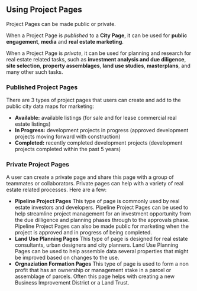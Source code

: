 ## Using Project Pages

Project Pages can be made public or private.

When a Project Page is _published_ to a __City Page__, it can be used for __public engagement__, __media__ and __real estate marketing__. 

When a Project Page is _private_, it can be used for planning and research for real estate related tasks, such as __investment analysis and due diligence__, __site selection__, __property assemblages__, __land use studies__, __masterplans__, and many other such tasks. 

### __Published Project Pages__
There are 3 types of project pages that users can create and add to the public city data maps for marketing:
* __Available:__ available listings (for sale and for lease commercial real estate listings)
* __In Progress:__ development projects in progress (approved development projects moving forward with construction)
* __Completed:__ recently completed development projects (development projects completed within the past 5 years) 

### __Private Project Pages__
A user can create a private page and share this page with a group of teammates or collaborators. Private pages can help with a variety of real estate related processes. Here are a few:
* __Pipeline Project Pages__ This type of page is commonly used by real estate investors and developers. Pipeline Project Pages can be used to help streamline project management for an investment opportunity from the due dilligence and planning phases through to the approvals phase. Pipeline Project Pages can also be made public for marketing when the project is approved and in progress of being completed.
* __Land Use Planning Pages__ This type of page is designed for real estate consultants, urban designers and city planners. Land Use Planning Pages can be used to help assemble data several properties that might be improved based on changes to the use.
* __Orgnaziation Formation Pages__ This type of page is used to form a non profit that has an ownership or management stake in a parcel or assemblage of parcels. Often this page helps with creating a new Business Improvement District or a Land Trust.
